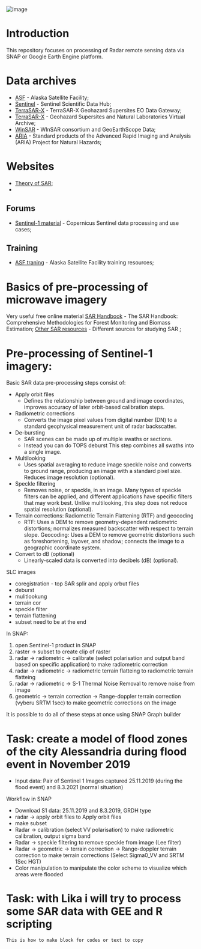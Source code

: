 ![image](https://github.com/StanislavHerber/SAR/assets/134272440/db81e86d-30d4-4224-abe2-c2d75b8bbf5c)

# Introduction
This repository focuses on processing of Radar remote sensing data via SNAP or Google Earth Engine platform.

# Data archives

* [ASF](https://asf.alaska.edu/) - Alaska Satellite Facility</a>;
* [Sentinel](https://scihub.copernicus.eu/) - Sentinel Scientific Data Hub</a>;
* [TerraSAR-X](https://sso.eoc.dlr.de/eoc/auth/login?service=https://download.geoservice.dlr.de/supersites/files/) - TerraSAR-X Geohazard Supersites EO Data Gateway</a>;
* [TerraSAR-X](https://sso.eoc.dlr.de/eoc/auth/login?service=https://download.geoservice.dlr.de/supersites/files/) - Geohazard Supersites and Natural Laboratories Virtual Archive</a>;
* [WinSAR](https://sso.eoc.dlr.de/eoc/auth/login?service=https://download.geoservice.dlr.de/supersites/files/) - WInSAR consortium and GeoEarthScope Data</a>;
* [ARIA](http://aria-products.jpl.nasa.gov/) - Standard products of the Advanced Rapid Imaging and Analysis (ARIA) Project for Natural Hazards</a>;

# Websites
* [Theory of SAR](https://storymaps.arcgis.com/stories/20d8cd2ce11a4d5d81a8a65711d5ec29)</a>;
* 
## Forums
* [Sentinel-1 material](https://custom-scripts.sentinel-hub.com/custom-scripts/sentinel/sentinel-1/) - Copernicus Sentinel data processing and use cases</a>;

## Training
* [ASF traning](https://asf.alaska.edu/training-resources/) - Alaska Satellite Facility training resources</a>;

# Basics of pre-processing of microwave imagery

Very useful free online material
[SAR Handbook](https://servirglobal.net/resources/sar-handbook) - The SAR Handbook: Comprehensive Methodologies for Forest Monitoring and Biomass Estimation</a>;
[Other SAR resources](https://learnsar.open.uaf.edu/sar-resources/) - Different sources for studying SAR </a>;

# Pre-processing of Sentinel-1 imagery:

Basic SAR data pre-processing steps consist of:
* Apply orbit files
   * Defines the relationship between ground and image coordinates,
improves accuracy of later orbit-based calibration steps.
* Radiometric corrections
   * Converts the image pixel values from digital number (DN) to a
standard geophysical measurement unit of radar backscatter.
* De-bursting
   * SAR scenes can be made up of multiple swaths or sections.
   * Instead you can do TOPS deburst
This step combines all swaths into a single image.
* Multilooking
   * Uses spatial averaging to reduce image speckle noise and converts to ground range,
producing an image with a standard pixel size. Reduces image resolution (optional).
* Speckle filtering
   * Removes noise, or speckle, in an image. Many types of speckle filters can be applied, and different applications
have specific filters that may work best. Unlike multilooking, this step does not reduce spatial resolution (optional).
* Terrain corrections: Radiometric Terrain Flattening (RTF) and geocoding
   * RTF: Uses a DEM to remove geometry-dependent radiometric distortions; normalizes measured backscatter with respect to terrain slope. Geocoding: Uses a DEM to remove geometric distortions such as foreshortening, layover, and shadow; connects the image to a geographic coordinate system.
* Convert to dB (optional)
   * Linearly-scaled data is converted into decibels (dB) (optional).

SLC images
- coregistration - top SAR splir and apply orbut files
- deburst
- mulitlookung
- terrain cor
- speckle filter
- terrain flattening
- subset need to be at the end

In SNAP:

1) open Sentinel-1 product in SNAP
2) raster -> subset to create clip of raster
3) radar -> radiometric -> calibrate (select polarisation and output band based on specific application) to make radiometric correction
4) radar -> radiometric -> radiometric terrain flatteing to radiometric terrain flatteing
5) radar -> radiometric -> S-1 Thermal Noise Removal to remove noise from image
6) geometric -> terrain correction -> Range-doppler terrain correction (vyberu SRTM 1sec) to make geometric corrections on the image

It is possible to do all of these steps at once using SNAP Graph builder

# Task: create a model of flood zones of the city Alessandria during flood event in November 2019
* Input data: Pair of Sentinel 1 Images captured 25.11.2019 (during the flood event) and 8.3.2021 (normal situation)

Workflow in SNAP
* Download S1 data: 25.11.2019 and 8.3.2019, GRDH type
* radar -> apply orbit files to Apply orbit files
* make subset
* Radar -> calibration (select VV polarisation) to make radiometric calibration, output sigma band
* Radar -> speckle filtering to remove speckle from image (Lee filter)
* Radar -> geometric -> terrain correction -> Range-doppler terrain correction to make terrain corrections (Select Sigma0_VV and SRTM 1Sec HGT)
* Color manipulation to manipulate the color scheme to visualize which areas were flooded

# Task: with Lika i will try to process some SAR data with GEE and R scripting

```
This is how to make block for codes or text to copy 
```
